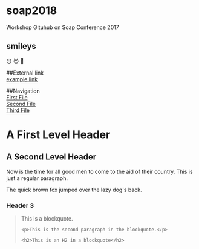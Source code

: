 # soap2018
Workshop Gituhub on Soap Conference 2017

## smileys
:sweat: :smiling_imp: :blowfish:

##External link </br>
[example link](https://google.com/)

##Navigation </br>
[First File](First_File.md) </br>
[Second File](Second_File.md) </br>
[Third File](Third_File.md) </br>

<h1>A First Level Header</h1>

<h2>A Second Level Header</h2>

<p>Now is the time for all good men to come to
the aid of their country. This is just a
regular paragraph.</p>

<p>The quick brown fox jumped over the lazy
dog's back.</p>

<h3>Header 3</h3>

<blockquote>
    <p>This is a blockquote.</p>

    <p>This is the second paragraph in the blockquote.</p>

    <h2>This is an H2 in a blockquote</h2>
</blockquote>
